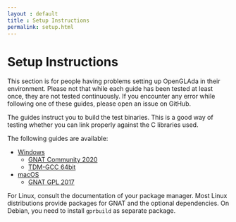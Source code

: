 ```yaml
---
layout : default
title : Setup Instructions
permalink: setup.html
---
```


# Setup Instructions

This section is for people having problems setting up OpenGLAda in their
environment. Please not that while each guide has been tested at least once,
they are not tested continuously. If you encounter any error while following one
of these guides, please open an issue on GitHub.

The guides instruct you to build the test binaries. This is a good way of
testing whether you can link properly against the C libraries used.

The following guides are available:

 * [Windows](setup/windows.html)
   * [GNAT Community 2020](setup/windows.html#gnat-community-2020)
   * [TDM-GCC 64bit](setup/windows.html#tdm-gcc-64bit)
 * [macOS](setup/macos.html)
   * [GNAT GPL 2017](setup/macos.html#gnat-gpl-2017)

For Linux, consult the documentation of your package manager. Most Linux
distributions provide packages for GNAT and the optional dependencies. On
Debian, you need to install `gprbuild` as separate package.